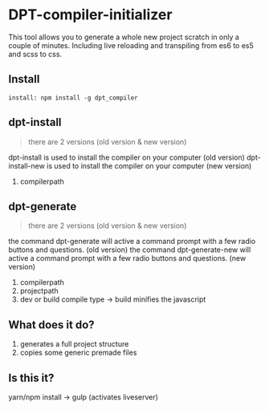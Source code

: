 DPT-compiler-initializer
====================

This tool allows you to generate a whole new project scratch in only a couple of minutes. Including live reloading and transpiling from es6 to es5 and scss to css.

Install
-----------------



```
install: npm install -g dpt_compiler
```


dpt-install
-----------------

> there are 2 versions (old version & new version)

dpt-install is used to install the compiler on your computer (old version)
dpt-install-new is used to install the compiler on your computer (new version)

1) compilerpath


dpt-generate
-----------------

> there are 2 versions (old version & new version)

the command dpt-generate will active a command prompt with a few radio buttons and questions. (old version)
the command dpt-generate-new will active a command prompt with a few radio buttons and questions. (new version)

1) compilerpath
2) projectpath
3) dev or build compile type -> build minifies the javascript


What does it do?
-----------------

1) generates a full project structure
2) copies some generic premade files

Is this it?
-----------------

yarn/npm install -> gulp (activates liveserver)

